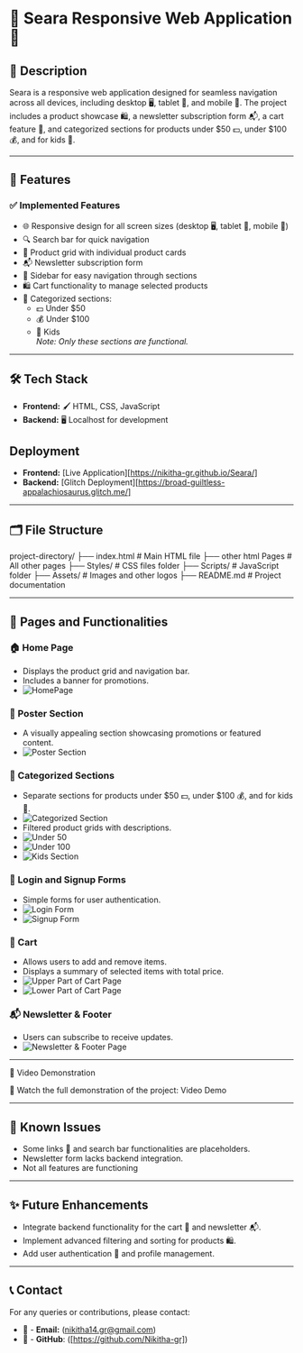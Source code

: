 # 🌟 Seara Responsive Web Application 🌟

## 📖 Description
Seara is a responsive web application designed for seamless navigation across all devices, including desktop 🖥️, tablet 📱, and mobile 📲. The project includes a product showcase 🛍️, a newsletter subscription form 📬, a cart feature 🛒, and categorized sections for products under $50 💵, under $100 💰, and for kids 🧸.

---

## 🎯 Features

### ✅ Implemented Features
- 🌐 Responsive design for all screen sizes (desktop 🖥️, tablet 📱, mobile 📲)
- 🔍 Search bar for quick navigation
- 🛒 Product grid with individual product cards
- 📬 Newsletter subscription form
- 📂 Sidebar for easy navigation through sections
- 🛍️ Cart functionality to manage selected products
- 📜 Categorized sections:
  - 💵 Under $50
  - 💰 Under $100
  - 🧸 Kids  
  *Note: Only these sections are functional.*

---

## 🛠️ Tech Stack
- **Frontend:** 🖌️ HTML, CSS, JavaScript
- **Backend:** 🖥️ Localhost for development

## Deployment
- **Frontend:** [Live Application][https://nikitha-gr.github.io/Seara/]
- **Backend:** [Glitch Deployment][https://broad-guiltless-appalachiosaurus.glitch.me/]
---

## 🗂️ File Structure

project-directory/
├── index.html        # Main HTML file
├── other html Pages  # All other pages
├── Styles/           # CSS files folder
├── Scripts/          # JavaScript folder
├── Assets/           # Images and other logos
├── README.md         # Project documentation

---

## 📄 Pages and Functionalities

### 🏠 Home Page
- Displays the product grid and navigation bar.
- Includes a banner for promotions.
- ![HomePage](./Assets/Screenshots/Hero_section.png)

### 🎥 Poster Section
- A visually appealing section showcasing promotions or featured content.
- ![Poster Section](./Assets/Screenshots/Poster_Section.png)

### 📂 Categorized Sections
- Separate sections for products under $50 💵, under $100 💰, and for kids 🧸.
- ![Categorized Section](./Assets/Screenshots/Categorized_sections.png)
- Filtered product grids with descriptions.
- ![Under 50](./Assets/Screenshots/Under_50_Page.png)
- ![Under 100](./Assets/Screenshots/Under_100_Page.png)
- ![Kids Section](./Assets/Screenshots/Kids_Page.png)

### 🔑 Login and Signup Forms
- Simple forms for user authentication.
- ![Login Form](./Assets/Screenshots/Login_Form.png)
- ![Signup Form](./Assets/Screenshots/SignUp_Form.png)

### 🛒 Cart
- Allows users to add and remove items.
- Displays a summary of selected items with total price.
- ![Upper Part of Cart Page](./Assets/Screenshots/Cart_Page.png)
- ![Lower Part of Cart Page](./Assets/Screenshots/Cart_Page2.png)

### 📬 Newsletter & Footer 
- Users can subscribe to receive updates.
- ![Newsletter & Footer Page](./Assets/Screenshots/Footer_section.png)

---

🎥 Video Demonstration

🔗 Watch the full demonstration of the project:  Video Demo

---

## 🐞 Known Issues
- Some links 🔗 and search bar functionalities are placeholders.
- Newsletter form lacks backend integration.
- Not all features are functioning

---

## ✨ Future Enhancements
- Integrate backend functionality for the cart 🛒 and newsletter 📬.
- Implement advanced filtering and sorting for products 🛍️.
- Add user authentication 🔐 and profile management.

---

## 📞 Contact
For any queries or contributions, please contact:
- 📧 - **Email:** (nikitha14.gr@gmail.com)
- 🐙 - **GitHub**: ([https://github.com/Nikitha-gr])